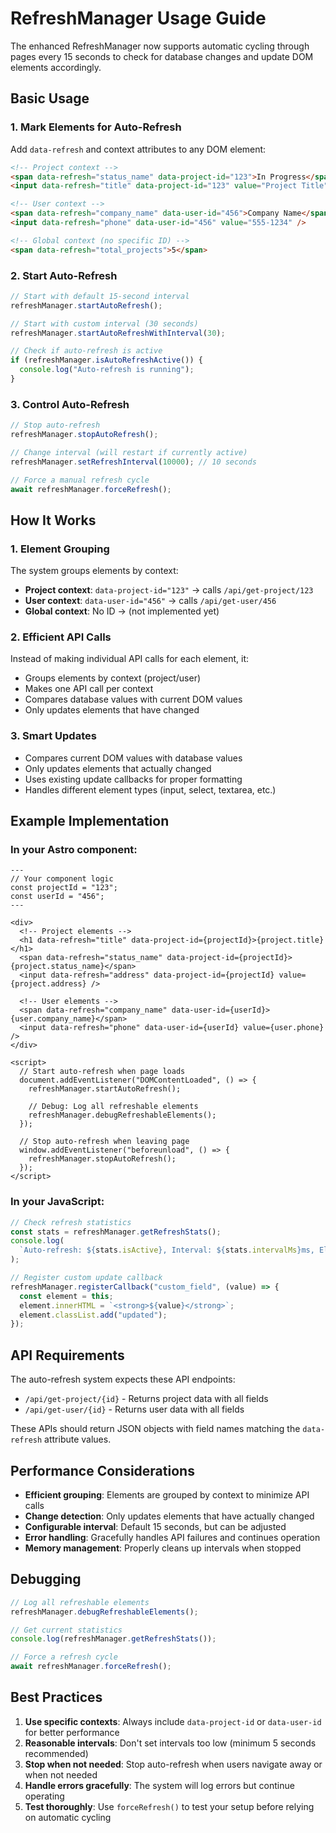 # RefreshManager Usage Guide

The enhanced RefreshManager now supports automatic cycling through pages every 15 seconds to check for database changes and update DOM elements accordingly.

## Basic Usage

### 1. Mark Elements for Auto-Refresh

Add `data-refresh` and context attributes to any DOM element:

```html
<!-- Project context -->
<span data-refresh="status_name" data-project-id="123">In Progress</span>
<input data-refresh="title" data-project-id="123" value="Project Title" />

<!-- User context -->
<span data-refresh="company_name" data-user-id="456">Company Name</span>
<input data-refresh="phone" data-user-id="456" value="555-1234" />

<!-- Global context (no specific ID) -->
<span data-refresh="total_projects">5</span>
```

### 2. Start Auto-Refresh

```javascript
// Start with default 15-second interval
refreshManager.startAutoRefresh();

// Start with custom interval (30 seconds)
refreshManager.startAutoRefreshWithInterval(30);

// Check if auto-refresh is active
if (refreshManager.isAutoRefreshActive()) {
  console.log("Auto-refresh is running");
}
```

### 3. Control Auto-Refresh

```javascript
// Stop auto-refresh
refreshManager.stopAutoRefresh();

// Change interval (will restart if currently active)
refreshManager.setRefreshInterval(10000); // 10 seconds

// Force a manual refresh cycle
await refreshManager.forceRefresh();
```

## How It Works

### 1. Element Grouping

The system groups elements by context:

- **Project context**: `data-project-id="123"` → calls `/api/get-project/123`
- **User context**: `data-user-id="456"` → calls `/api/get-user/456`
- **Global context**: No ID → (not implemented yet)

### 2. Efficient API Calls

Instead of making individual API calls for each element, it:

- Groups elements by context (project/user)
- Makes one API call per context
- Compares database values with current DOM values
- Only updates elements that have changed

### 3. Smart Updates

- Compares current DOM values with database values
- Only updates elements that actually changed
- Uses existing update callbacks for proper formatting
- Handles different element types (input, select, textarea, etc.)

## Example Implementation

### In your Astro component:

```astro
---
// Your component logic
const projectId = "123";
const userId = "456";
---

<div>
  <!-- Project elements -->
  <h1 data-refresh="title" data-project-id={projectId}>{project.title}</h1>
  <span data-refresh="status_name" data-project-id={projectId}>{project.status_name}</span>
  <input data-refresh="address" data-project-id={projectId} value={project.address} />

  <!-- User elements -->
  <span data-refresh="company_name" data-user-id={userId}>{user.company_name}</span>
  <input data-refresh="phone" data-user-id={userId} value={user.phone} />
</div>

<script>
  // Start auto-refresh when page loads
  document.addEventListener("DOMContentLoaded", () => {
    refreshManager.startAutoRefresh();

    // Debug: Log all refreshable elements
    refreshManager.debugRefreshableElements();
  });

  // Stop auto-refresh when leaving page
  window.addEventListener("beforeunload", () => {
    refreshManager.stopAutoRefresh();
  });
</script>
```

### In your JavaScript:

```javascript
// Check refresh statistics
const stats = refreshManager.getRefreshStats();
console.log(
  `Auto-refresh: ${stats.isActive}, Interval: ${stats.intervalMs}ms, Elements: ${stats.elementCount}`
);

// Register custom update callback
refreshManager.registerCallback("custom_field", (value) => {
  const element = this;
  element.innerHTML = `<strong>${value}</strong>`;
  element.classList.add("updated");
});
```

## API Requirements

The auto-refresh system expects these API endpoints:

- `/api/get-project/{id}` - Returns project data with all fields
- `/api/get-user/{id}` - Returns user data with all fields

These APIs should return JSON objects with field names matching the `data-refresh` attribute values.

## Performance Considerations

- **Efficient grouping**: Elements are grouped by context to minimize API calls
- **Change detection**: Only updates elements that have actually changed
- **Configurable interval**: Default 15 seconds, but can be adjusted
- **Error handling**: Gracefully handles API failures and continues operation
- **Memory management**: Properly cleans up intervals when stopped

## Debugging

```javascript
// Log all refreshable elements
refreshManager.debugRefreshableElements();

// Get current statistics
console.log(refreshManager.getRefreshStats());

// Force a refresh cycle
await refreshManager.forceRefresh();
```

## Best Practices

1. **Use specific contexts**: Always include `data-project-id` or `data-user-id` for better performance
2. **Reasonable intervals**: Don't set intervals too low (minimum 5 seconds recommended)
3. **Stop when not needed**: Stop auto-refresh when users navigate away or when not needed
4. **Handle errors gracefully**: The system will log errors but continue operating
5. **Test thoroughly**: Use `forceRefresh()` to test your setup before relying on automatic cycling
